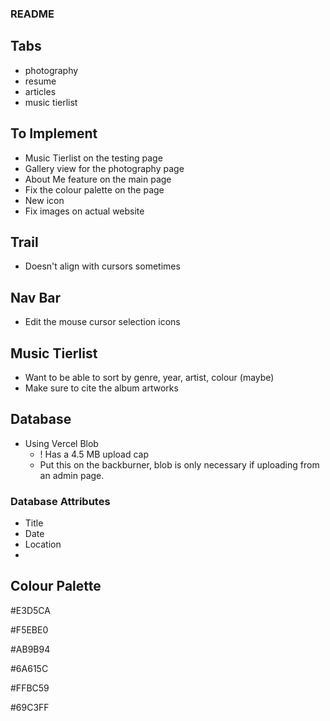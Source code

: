 ### README

## Tabs
- photography
- resume
- articles
- music tierlist

## To Implement
- Music Tierlist on the testing page
- Gallery view for the photography page
- About Me feature on the main page
- Fix the colour palette on the page
- New icon
- Fix images on actual website

## Trail
- Doesn't align with cursors sometimes

## Nav Bar
- Edit the mouse cursor selection icons


## Music Tierlist
- Want to be able to sort by genre, year, artist, colour (maybe)
- Make sure to cite the album artworks


## Database
- Using Vercel Blob
    - ! Has a 4.5 MB upload cap
    - Put this on the backburner, blob is only necessary if uploading from an admin page.


### Database Attributes
- Title
- Date
- Location
- 

## Colour Palette

#E3D5CA

#F5EBE0

#AB9B94

#6A615C

#FFBC59

#69C3FF
